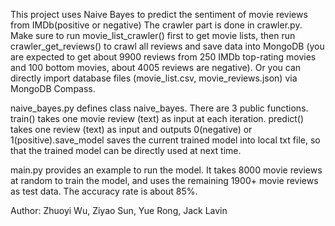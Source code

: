 This project uses Naive Bayes to predict the sentiment of movie reviews from IMDb(positive or negative)
The crawler part is done in crawler.py. Make sure to run movie_list_crawler() first to get movie lists, then run crawler_get_reviews() to crawl all reviews and save data into MongoDB (you are expected to get about 9900 reviews from 250 IMDb top-rating movies and 100 bottom movies, about 4005 reviews are negative). Or you can directly import database files (movie_list.csv, movie_reviews.json) via MongoDB Compass. 

naive_bayes.py defines class naive_bayes. There are 3 public functions. train() takes one movie review (text) as input at each iteration. predict() takes one review (text) as input and outputs 0(negative) or 1(positive).save_model saves the current trained model into local txt file, so that the trained model can be directly used at next time.

main.py provides an example to run the model. It takes 8000  movie reviews at random to train the model, and uses the remaining 1900+ movie reviews as test data. The accuracy rate is about 85%. 

Author: Zhuoyi Wu, Ziyao Sun, Yue Rong, Jack Lavin
